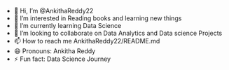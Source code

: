 - 👋 Hi, I’m @AnkithaReddy22
- 👀 I’m interested in Reading books and learning new things
- 🌱 I’m currently learning Data Science
- 💞️ I’m looking to collaborate on Data Analytics and Data science Projects
- 📫 How to reach me AnkithaReddy22/README.md
- 😄 Pronouns: Ankitha Reddy
- ⚡ Fun fact: Data Science Journey

<!---
AnkithaReddy22/AnkithaReddy22 is a ✨ special ✨ repository because its `README.md` (this file) appears on your GitHub profile.
You can click the Preview link to take a look at your changes.
--->
